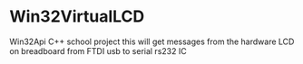 # Win32VirtualLCD
Win32Api C++ school project this will get messages from the hardware LCD on breadboard from FTDI usb to serial rs232 IC
